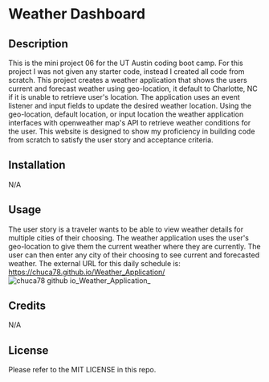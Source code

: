 # Weather Dashboard

## Description

This is the mini project 06 for the UT Austin coding boot camp. For this project I was not given any starter code, instead I created all code from scratch. This project creates a weather application that shows the users current and forecast weather using geo-location, it default to Charlotte, NC if it is unable to retrieve user's location. The application uses an event listener and input fields to update the desired weather location. Using the geo-location, default location, or input location the weather application interfaces with openweather map's API to retrieve weather conditions for the user. This website is designed to show my proficiency in building code from scratch to satisfy the user story and acceptance criteria.

## Installation

N/A

## Usage

The user story is a traveler wants to be able to view weather details for multiple cities of their choosing. The weather application uses the user's geo-location to give them the current weather where they are currently. The user can then enter any city of their choosing to see current and forecasted weather.
The external URL for this daily schedule is:
https://chuca78.github.io/Weather_Application/
![chuca78 github io_Weather_Application_](https://user-images.githubusercontent.com/97859682/197927835-221b11b8-62a6-4f20-9e62-67a6cdda150a.png)


## Credits

N/A

## License

Please refer to the MIT LICENSE in this repo.
